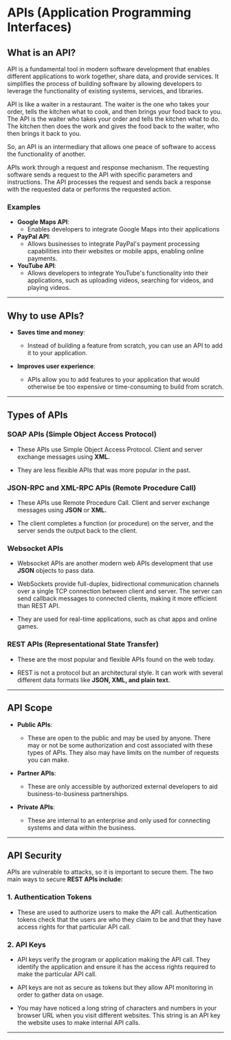 # APIs (Application Programming Interfaces)

## What is an API?

API is a fundamental tool in modern software development that enables different applications to work together, share data, and provide services. It simplifies the process of building software by allowing developers to leverage the functionality of existing systems, services, and libraries.

API is like a waiter in a restaurant. The waiter is the one who takes your order, tells the kitchen what to cook, and then brings your food back to you. The API is the waiter who takes your order and tells the kitchen what to do. The kitchen then does the work and gives the food back to the waiter, who then brings it back to you.

So, an API is an intermediary that allows one peace of software to access the functionality of another. 

APIs work through a request and response mechanism. The requesting software sends a request to the API with specific parameters and instructions. The API processes the request and sends back a response with the requested data or performs the requested action.

### Examples

- **Google Maps API**: 
    - Enables developers to integrate Google Maps into their applications
- **PayPal API**: 
    - Allows businesses to integrate PayPal's payment processing capabilities into their websites or mobile apps, enabling online payments.
- **YouTube API**: 
    - Allows developers to integrate YouTube's functionality into their applications, such as uploading videos, searching for videos, and playing videos.

--------------------------------------------------------------------------------

## Why to use APIs?

- **Saves time and money**: 
    - Instead of building a feature from scratch, you can use an API to add it to your application.

- **Improves user experience**:
    - APIs allow you to add features to your application that would otherwise be too expensive or time-consuming to build from scratch.

--------------------------------------------------------------------------------

## Types of APIs

### SOAP APIs (Simple Object Access Protocol)

- These APIs use Simple Object Access Protocol. Client and server exchange messages using **XML.**

- They are less flexible APIs that was more popular in the past.

### JSON-RPC and XML-RPC APIs (Remote Procedure Call)

- These APIs use Remote Procedure Call. Client and server exchange messages using **JSON** or **XML.**

- The client completes a function (or procedure) on the server, and the server sends the output back to the client.

### Websocket APIs

- Websocket APIs are another modern web APIs development that use **JSON** objects to pass data. 

- WebSockets provide full-duplex, bidirectional communication channels over a single TCP connection between client and server. The server can send callback messages to connected clients, making it more efficient than REST API.

- They are used for real-time applications, such as chat apps and online games.

### REST APIs (Representational State Transfer)

- These are the most popular and flexible APIs found on the web today.

- REST is not a protocol but an architectural style. It can work with several different data formats like **JSON, XML, and plain text.**

--------------------------------------------------------------------------------

## API Scope

- **Public APIs**: 
    - These are open to the public and may be used by anyone. There may or not be some authorization and cost associated with these types of APIs. They also may have limits on the number of requests you can make.

- **Partner APIs**:
    - These are only accessible by authorized external developers to aid business-to-business partnerships.

- **Private APIs**:
    - These are internal to an enterprise and only used for connecting systems and data within the business.

--------------------------------------------------------------------------------

## API Security

APIs are vulnerable to attacks, so it is important to secure them. The two main ways to secure **REST APIs include:**

### 1. Authentication Tokens

- These are used to authorize users to make the API call. Authentication tokens check that the users are who they claim to be and that they have access rights for that particular API call.

### 2. API Keys

- API keys verify the program or application making the API call. They identify the application and ensure it has the access rights required to make the particular API call.

- API keys are not as secure as tokens but they allow API monitoring in order to gather data on usage. 

- You may have noticed a long string of characters and numbers in your browser URL when you visit different websites. This string is an API key the website uses to make internal API calls. 

--------------------------------------------------------------------------------